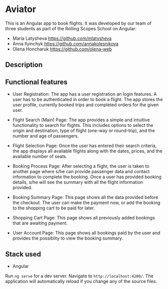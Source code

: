 # Aviator

This is an Angular app to book flights. It was developed by our team of three students as part of the Rolling Scopes School on Angular: 
 - Maria Latysheva https://github.com/mlatysheva
 - Anna Ilyinchyk https://github.com/annakolesnikova
 - Olena Honcharuk https://github.com/olena-web

## Description 

## Functional features

- User Registration: The app has a user registration an login features. A user has to be authenticated in order to book a flight. The app stores the user profile, currently booked trips and completed orders for the given user.

- Flight Search (Main) Page: The app provides a simple and intuitive functionality to search for flights. This includes options to select the origin and destination, type of flight (one-way or round-trip), and the number and age of passengers.

- Flight Selection Page: Once the user has entered their search criteria, the app displays all available flights along with the dates, prices, and the available number of seats.

- Booking Process Page: After selecting a flight, the user is taken to another page where s/he can provide passenger data and contact information to complete the booking. Once a user has provided booking details, s/he will see the summary with all the flight information provided.

- Booking Summary Page: This page shows all the data provided before the checkout. The user can make the payment now, or add the booking to the shopping cart to be paid for later.

- Shopping Cart Page: This page shows all previously added bookings that are awaiting payment.

- User Account Page: This page shows all bookings paid by the user and provides the possiblity to view the booking summary.

## Stack used

- Angular

Run `ng serve` for a dev server. Navigate to `http://localhost:4200/`. The application will automatically reload if you change any of the source files.


